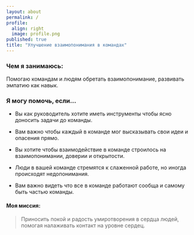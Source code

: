 ```yaml
---
layout: about
permalink: /
profile:
  align: right
  image: profile.png
published: true
title: "Улучшение взаимопонимания в командах"
---
```


### Чем я занимаюсь:
Помогаю командам и людям обретать взаимопонимание,
развивать эмпатию как навык.

### Я могу помочь, если...
 * Вы как руководитель хотите иметь инструменты чтобы ясно доносить задачи до команды.

 * Вам важно чтобы каждый в команде мог высказывать свои идеи и опасения прямо.

 * Вы хотите чтобы взаимодействие в команде строилось на взаимопонимании, доверии и открытости.

 * Люди в вашей команде стремятся к слаженной работе, но иногда происходят недопонимания.

 * Вам важно видеть что все в команде работают сообща и самому быть частью команды.



#### Моя миссия:  
> Приносить покой и радость умиротворения в сердца людей, помогая налаживать контакт на уровне сердец.
